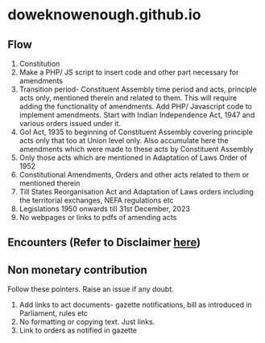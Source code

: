 # doweknowenough.github.io

## Flow
1. Constitution
2. Make a PHP/ JS script to insert code and other part necessary for amendments
3. Transition period- Constituent Assembly time period and acts, principle acts only, mentioned therein and related to them. This will require adding the functionality of amendments. Add PHP/ Javascript code to implement amendments. Start with Indian Independence Act, 1947 and various orders issued under it.
4. GoI Act, 1935 to beginning of Constituent Assembly covering principle acts only that too at Union level only. Also accumulate here the amendments which were made to these acts by Constituent Assembly
5. Only those acts which are mentioned in Adaptation of Laws Order of 1952
6. Constitutional Amendments, Orders and other acts related to them or mentioned therein
7. Till States Reorganisation Act and Adaptation of Laws orders including the territorial exchanges, NEFA regulations etc
8. Legislations 1950 onwards till 31st December, 2023
9. No webpages or links to pdfs of amending acts


## Encounters (Refer to Disclaimer [here](https://doweknowenough.github.io/laws-orders/))

## Non monetary contribution
Follow these pointers. Raise an issue if any doubt.
1. Add links to act documents- gazette notifications, bill as introduced in Parliament, rules etc
2. No formatting or copying text. Just links.
3. Link to orders as notified in gazette